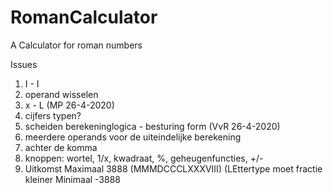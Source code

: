 # RomanCalculator
A Calculator for roman numbers

Issues

1. I - I
2. operand wisselen
3. x - L (MP 26-4-2020)
4. cijfers typen?
5. scheiden berekeninglogica - besturing form (VvR 26-4-2020)
6. meerdere operands voor de uiteindelijke berekening
7. achter de komma
8. knoppen: wortel, 1/x, kwadraat, %, geheugenfuncties, +/-
9. Uitkomst Maximaal 3888 (MMMDCCCLXXXVIII) (LEttertype moet fractie kleiner Minimaal -3888
 

